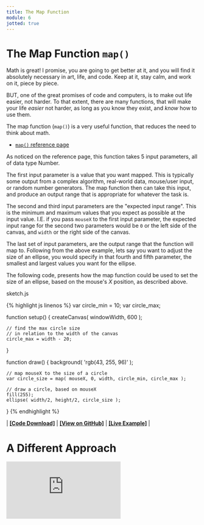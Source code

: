 ```yaml
---
title: The Map Function
module: 6
jotted: true
---
```


# The Map Function `map()`

Math is great! I promise, you are going to get better at it, and you will find it absolutely necessary in art, life, and code. Keep at it, stay calm, and work on it, piece by piece.

BUT, one of the great promises of code and computers, is to make out life easier, not harder. To that extent, there are many functions, that will make your life _easier_ not harder, as long as you know they exist, and _know_ how to use them.

The map function (`map()`) is a very useful function, that reduces the need to think about math.

- [`map()` reference page](https://p5js.org/reference/#/p5/map)

As noticed on the reference page, this function takes 5 input parameters, all of data type Number.

The first input parameter is a value that you want mapped. This is typically some output from a complex algorithm, real-world data, mouse/user input, or random number generators. The map function then can take this input, and produce an output range that is appropriate for whatever the task is.

The second and third input parameters are the "expected input range". This is the minimum and maximum values that you expect as possible at the input value. I.E. if you pass `mouseX` to the first input parameter, the expected input range for the second two parameters would be `0` or the left side of the canvas, and `width` or the right side of the canvas.

The last set of input parameters, are the output range that the function will map to. Following from the above example, lets say you want to adjust the size of an ellipse, you would specify in that fourth and fifth parameter, the smallest and largest values you want for the ellipse.

The following code, presents how the map function could be used to set the size of an ellipse, based on the mouse's _X_ position, as described above.

<div id="code-heading">sketch.js</div>


{% highlight js linenos %}
var circle_min = 10;
var circle_max;

function setup() {
    createCanvas( windowWidth, 600 );

    // find the max circle size
    // in relation to the width of the canvas
    circle_max = width - 20;
}

function draw() {
    background( 'rgb(43, 255, 96)' );

    // map mouseX to the size of a circle
    var circle_size = map( mouseX, 0, width, circle_min, circle_max );

    // draw a circle, based on mouseX
    fill(255);
    ellipse( width/2, height/2, circle_size );
}
{% endhighlight %}

<div class="displayed_jotted_example">
    <div id="jotted-demo-1" class=""></div>
</div>
<script>
    new Jotted(document.querySelector("#jotted-demo-1"), {
    files: [
        {
            type: "js",
            url:"https://raw.githubusercontent.com/Montana-Media-Arts/120_CreativeCoding/master/lecture_code/06/07_map_01/sketch.js"
        },
        {
            type: "html",
            url:"../../../p5_resources/index.html"
    }],
    // plugins: [ "codemirror", "console" ]
    plugins: [ "codemirror" ]
});
</script>

| [**[Code Download]**](https://github.com/Montana-Media-Arts/120_CreativeCoding/raw/master/lecture_code/06/07_map_01/07_map_01.zip) | [**[View on GitHub]**](https://github.com/Montana-Media-Arts/120_CreativeCoding/raw/master/lecture_code/06/07_map_01/) | [**[Live Example]**](https://montana-media-arts.github.io/120_CreativeCoding/lecture_code/06/07_map_01/) |


# A Different Approach

<div class="embed-responsive embed-responsive-16by9"><iframe class="embed-responsive-item" src="https://www.youtube.com/embed/nicMAoW6u1g" frameborder="0" allowfullscreen></iframe></div>

